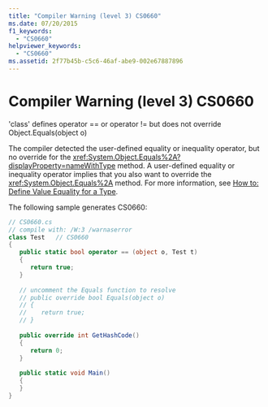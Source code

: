 ```yaml
---
title: "Compiler Warning (level 3) CS0660"
ms.date: 07/20/2015
f1_keywords: 
  - "CS0660"
helpviewer_keywords: 
  - "CS0660"
ms.assetid: 2f77b45b-c5c6-46af-abe9-002e67887896
---
```

# Compiler Warning (level 3) CS0660

'class' defines operator == or operator != but does not override Object.Equals(object o)  
  
The compiler detected the user-defined equality or inequality operator, but no override for the <xref:System.Object.Equals%2A?displayProperty=nameWithType> method. A user-defined equality or inequality operator implies that you also want to override the <xref:System.Object.Equals%2A> method. For more information, see [How to: Define Value Equality for a Type](../programming-guide/statements-expressions-operators/how-to-define-value-equality-for-a-type.md).
  
The following sample generates CS0660:  

```csharp
// CS0660.cs  
// compile with: /W:3 /warnaserror  
class Test   // CS0660  
{  
   public static bool operator == (object o, Test t)  
   {  
      return true;  
   }  
  
   // uncomment the Equals function to resolve  
   // public override bool Equals(object o)  
   // {  
   //    return true;  
   // }  
  
   public override int GetHashCode()  
   {  
      return 0;  
   }  
  
   public static void Main()  
   {  
   }  
}  
```
